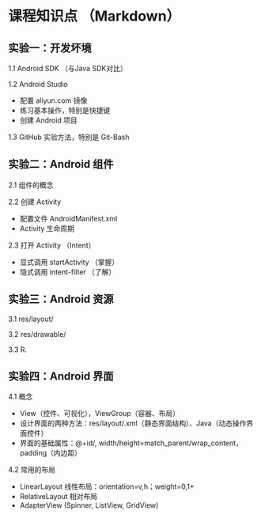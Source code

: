 # 课程知识点 （Markdown）

## 实验一：开发坏境

1.1 Android SDK （与Java SDK对比）  

1.2 Android Studio   
- 配置 aliyun.com 镜像
- 练习基本操作，特别是快捷键
- 创建 Android 项目   

1.3 GitHub 实验方法，特别是 Git-Bash

## 实验二：Android 组件

2.1 组件的概念   

2.2 创建 Activity    
- 配置文件 AndroidManifest.xml 
- Activity 生命周期

2.3 打开 Activity （Intent）
- 显式调用 startActivity （掌握） 
- 隐式调用 intent-filter （了解）

## 实验三：Android 资源

3.1 res/layout/

3.2 res/drawable/ 

3.3 R.

## 实验四：Android 界面  

4.1 概念  

- View（控件、可视化），ViewGroup（容器、布局）
- 设计界面的两种方法：res/layout/.xml（静态界面结构）、Java（动态操作界面控件）  
- 界面的基础属性：@+id/, width/height=match_parent/wrap_content，padding（内边距）  

4.2 常用的布局  

- LinearLayout 线性布局：orientation=v,h；weight=0,1+
- RelativeLayout 相对布局  
- AdapterView (Spinner, ListView, GridView)
